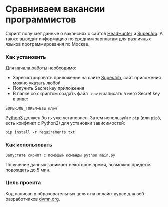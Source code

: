 # Сравниваем вакансии программистов

Скрипт получает данные о вакансиях с сайтов [HeadHunter](https://hh.ru) и [SuperJob](https://api.superjob.ru/). А также
выводит информацию по средним зарплатам для различных языков программирования по Москве.


### Как установить

Для начала работы необходимо:
* Зарегистрировать приложение на сайте [SuperJob](https://api.superjob.ru/register), сайт приложения можно указать любой
* Получить Secret key приложения 
* В папке со скриптом создать файл `.env` и записать в него Secret key в виде:
```
SUPERJOB_TOKEN=Ваш ключ`
```
[Python3](https://www.python.org/downloads/) должен быть уже установлен. 
Затем используйте `pip` (или `pip3`, есть конфликт с Python2) для установки зависимостей:
```
pip install -r requirements.txt
```
### Как использовать
```
Запустите скрипт с помощью команды python main.py
```
Получение данных занимает некоторое время, возможно придется подождать до 5 мин.

### Цель проекта

Код написан в образовательных целях на онлайн-курсе для веб-разработчиков [dvmn.org](https://dvmn.org/).

